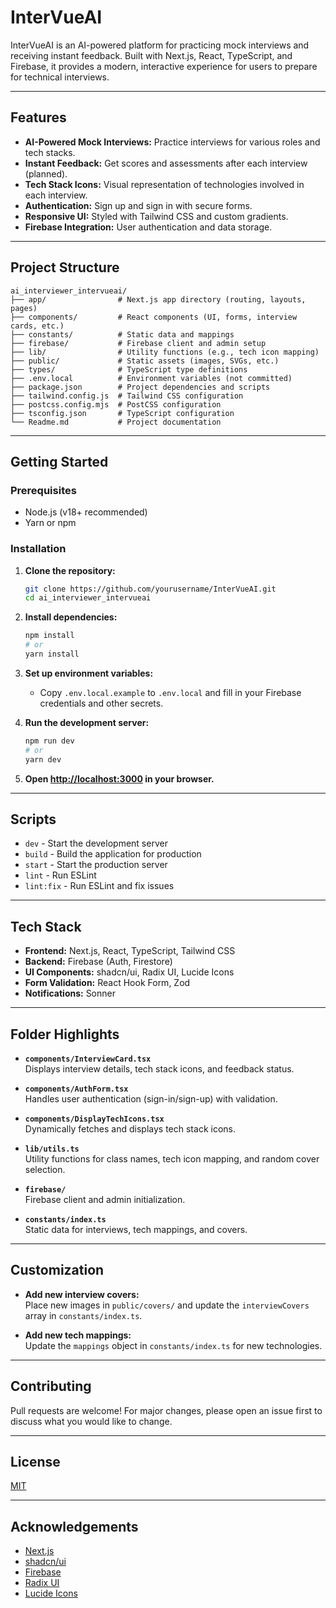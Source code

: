 # InterVueAI

InterVueAI is an AI-powered platform for practicing mock interviews and receiving instant feedback. Built with Next.js, React, TypeScript, and Firebase, it provides a modern, interactive experience for users to prepare for technical interviews.

---

## Features

- **AI-Powered Mock Interviews:** Practice interviews for various roles and tech stacks.
- **Instant Feedback:** Get scores and assessments after each interview (planned).
- **Tech Stack Icons:** Visual representation of technologies involved in each interview.
- **Authentication:** Sign up and sign in with secure forms.
- **Responsive UI:** Styled with Tailwind CSS and custom gradients.
- **Firebase Integration:** User authentication and data storage.

---

## Project Structure

```
ai_interviewer_intervueai/
├── app/                # Next.js app directory (routing, layouts, pages)
├── components/         # React components (UI, forms, interview cards, etc.)
├── constants/          # Static data and mappings
├── firebase/           # Firebase client and admin setup
├── lib/                # Utility functions (e.g., tech icon mapping)
├── public/             # Static assets (images, SVGs, etc.)
├── types/              # TypeScript type definitions
├── .env.local          # Environment variables (not committed)
├── package.json        # Project dependencies and scripts
├── tailwind.config.js  # Tailwind CSS configuration
├── postcss.config.mjs  # PostCSS configuration
├── tsconfig.json       # TypeScript configuration
└── Readme.md           # Project documentation
```

---

## Getting Started

### Prerequisites

- Node.js (v18+ recommended)
- Yarn or npm

### Installation

1. **Clone the repository:**
   ```bash
   git clone https://github.com/yourusername/InterVueAI.git
   cd ai_interviewer_intervueai
   ```

2. **Install dependencies:**
   ```bash
   npm install
   # or
   yarn install
   ```

3. **Set up environment variables:**
   - Copy `.env.local.example` to `.env.local` and fill in your Firebase credentials and other secrets.

4. **Run the development server:**
   ```bash
   npm run dev
   # or
   yarn dev
   ```

5. **Open [http://localhost:3000](http://localhost:3000) in your browser.**

---

## Scripts

- `dev` - Start the development server
- `build` - Build the application for production
- `start` - Start the production server
- `lint` - Run ESLint
- `lint:fix` - Run ESLint and fix issues

---

## Tech Stack

- **Frontend:** Next.js, React, TypeScript, Tailwind CSS
- **Backend:** Firebase (Auth, Firestore)
- **UI Components:** shadcn/ui, Radix UI, Lucide Icons
- **Form Validation:** React Hook Form, Zod
- **Notifications:** Sonner

---

## Folder Highlights

- **`components/InterviewCard.tsx`**  
  Displays interview details, tech stack icons, and feedback status.

- **`components/AuthForm.tsx`**  
  Handles user authentication (sign-in/sign-up) with validation.

- **`components/DisplayTechIcons.tsx`**  
  Dynamically fetches and displays tech stack icons.

- **`lib/utils.ts`**  
  Utility functions for class names, tech icon mapping, and random cover selection.

- **`firebase/`**  
  Firebase client and admin initialization.

- **`constants/index.ts`**  
  Static data for interviews, tech mappings, and covers.

---

## Customization

- **Add new interview covers:**  
  Place new images in `public/covers/` and update the `interviewCovers` array in `constants/index.ts`.

- **Add new tech mappings:**  
  Update the `mappings` object in `constants/index.ts` for new technologies.

---

## Contributing

Pull requests are welcome! For major changes, please open an issue first to discuss what you would like to change.

---

## License

[MIT](LICENSE)

---

## Acknowledgements

- [Next.js](https://nextjs.org/)
- [shadcn/ui](https://ui.shadcn.com/)
- [Firebase](https://firebase.google.com/)
- [Radix UI](https://www.radix-ui.com/)
- [Lucide Icons](https://lucide.dev/)